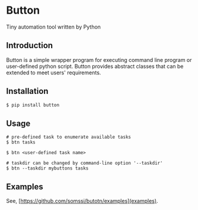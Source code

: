 # Button
Tiny automation tool written by Python

## Introduction
Button is a simple wrapper program for executing command line program or user-defined python script. Button provides abstract classes that can be extended to meet users' requirements.

## Installation
```bash
$ pip install button
```

## Usage
```
# pre-defined task to enumerate available tasks
$ btn tasks

$ btn <user-defined task name>

# taskdir can be changed by command-line option '--taskdir'
$ btn --taskdir mybuttons tasks
```

## Examples
See, [https://github.com/somssi/butotn/examples](examples).
